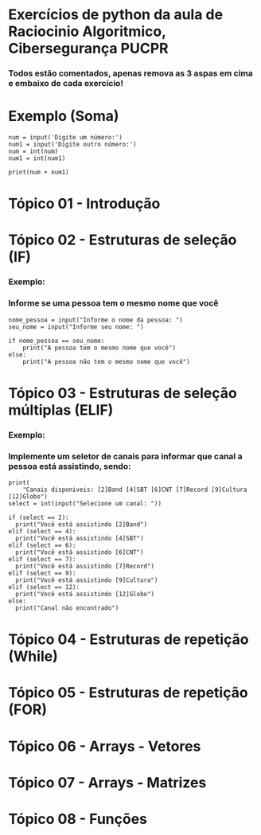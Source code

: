# Exercícios de python da aula de Raciocinio Algoritmico, Cibersegurança PUCPR

### Todos estão comentados, apenas remova as 3 aspas em cima e embaixo de cada exercício!

# Exemplo (Soma)

```
num = input('Digite um número:')
num1 = input('Digite outro número:')
num = int(num)
num1 = int(num1)

print(num + num1)
```
# Tópico 01 - Introdução   

# Tópico 02 - Estruturas de seleção (IF)

### Exemplo:
### Informe se uma pessoa tem o mesmo nome que você
```
nome_pessoa = input("Informe o nome da pessoa: ")
seu_nome = input("Informe seu nome: ")

if nome_pessoa == seu_nome:
    print("A pessoa tem o mesmo nome que você")
else:
    print("A pessoa não tem o mesmo nome que você")
``` 

# Tópico 03 - Estruturas de seleção múltiplas (ELIF)

### Exemplo:
### Implemente um seletor de canais para informar que canal a pessoa está assistindo, sendo:
```
print(
    "Canais disponiveis: [2]Band [4]SBT [6]CNT [7]Record [9]Cultura [12]Globo")
select = int(input("Selecione um canal: "))

if (select == 2):
  print("Você está assistindo [2]Band")
elif (select == 4):
  print("Você está assistindo [4]SBT")
elif (select == 6):
  print("Você está assistindo [6]CNT")
elif (select == 7):
  print("Você está assistindo [7]Record")
elif (select == 9):
  print("Você está assistindo [9]Cultura")
elif (select == 12):
  print("Você está assistindo [12]Globo")
else:
  print("Canal não encontrado")
```

# Tópico 04 - Estruturas de repetição (While)

# Tópico 05 - Estruturas de repetição (FOR)

# Tópico 06 - Arrays - Vetores

# Tópico 07 - Arrays - Matrizes

# Tópico 08 - Funções
